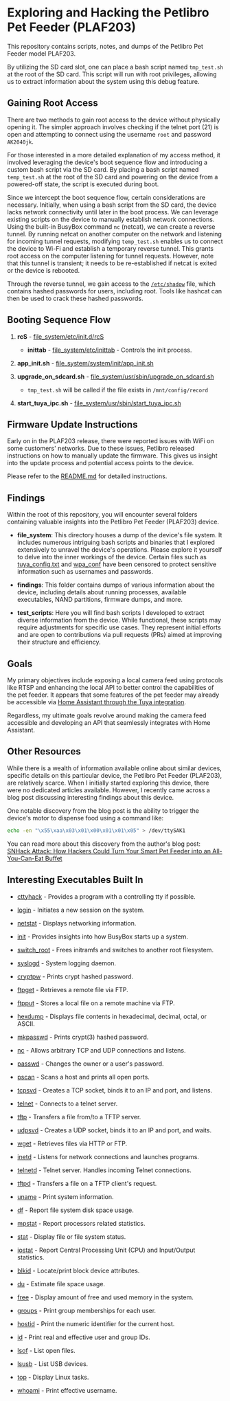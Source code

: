 # Exploring and Hacking the Petlibro Pet Feeder (PLAF203)

This repository contains scripts, notes, and dumps of the Petlibro Pet Feeder model PLAF203.

By utilizing the SD card slot, one can place a bash script named `tmp_test.sh` at the root of the SD card. This script will run with root privileges, allowing us to extract information about the system using this debug feature.

## Gaining Root Access

There are two methods to gain root access to the device without physically opening it. The simpler approach involves checking if the telnet port (21) is open and attempting to connect using the username `root` and password `AK2040jk`.

For those interested in a more detailed explanation of my access method, it involved leveraging the device's boot sequence flow and introducing a custom bash script via the SD card. By placing a bash script named `temp_test.sh` at the root of the SD card and powering on the device from a powered-off state, the script is executed during boot.

Since we intercept the boot sequence flow, certain considerations are necessary. Initially, when using a bash script from the SD card, the device lacks network connectivity until later in the boot process. We can leverage existing scripts on the device to manually establish network connections. Using the built-in BusyBox command `nc` (netcat), we can create a reverse tunnel. By running netcat on another computer on the network and listening for incoming tunnel requests, modifying `temp_test.sh` enables us to connect the device to Wi-Fi and establish a temporary reverse tunnel. This grants root access on the computer listening for tunnel requests. However, note that this tunnel is transient; it needs to be re-established if netcat is exited or the device is rebooted.

Through the reverse tunnel, we gain access to the [`/etc/shadow`](/file_system/etc/shadow) file, which contains hashed passwords for users, including root. Tools like hashcat can then be used to crack these hashed passwords.

## Booting Sequence Flow

1. **rcS** - [file_system/etc/init.d/rcS](file_system/etc/init.d/rcS)
   - **inittab** - [file_system/etc/inittab](file_system/etc/inittab) - Controls the init process.

2. **app_init.sh** - [file_system/system/init/app_init.sh](file_system/system/init/app_init.sh)

3. **upgrade_on_sdcard.sh** - [file_system/usr/sbin/upgrade_on_sdcard.sh](file_system/usr/sbin/upgrade_on_sdcard.sh)
   - `tmp_test.sh` will be called if the file exists in `/mnt/config/record`

4. **start_tuya_ipc.sh** - [file_system/usr/sbin/start_tuya_ipc.sh](file_system/usr/sbin/start_tuya_ipc.sh)

## Firmware Update Instructions

Early on in the PLAF203 release, there were reported issues with WiFi on some customers' networks. Due to these issues, Petlibro released instructions on how to manually update the firmware. This gives us insight into the update process and potential access points to the device.

Please refer to the [README.md](/findings/firmware_update/README.md) for detailed instructions.


## Findings

Within the root of this repository, you will encounter several folders containing valuable insights into the Petlibro Pet Feeder (PLAF203) device.

- **file_system**: This directory houses a dump of the device's file system. It includes numerous intriguing bash scripts and binaries that I explored extensively to unravel the device's operations. Please explore it yourself to delve into the inner workings of the device. Certain files such as [tuya_config.txt](/file_system/mnt/config/tuya_config.txt) and [wpa_conf](/file_system/mnt/config/wpa_conf) have been censored to protect sensitive information such as usernames and passwords.

- **findings**: This folder contains dumps of various information about the device, including details about running processes, available executables, NAND partitions, firmware dumps, and more.

- **test_scripts**: Here you will find bash scripts I developed to extract diverse information from the device. While functional, these scripts may require adjustments for specific use cases. They represent initial efforts and are open to contributions via pull requests (PRs) aimed at improving their structure and efficiency.

## Goals

My primary objectives include exposing a local camera feed using protocols like RTSP and enhancing the local API to better control the capabilities of the pet feeder. It appears that some features of the pet feeder may already be accessible via [Home Assistant through the Tuya integration](https://github.com/home-assistant/core/pull/61359).

Regardless, my ultimate goals revolve around making the camera feed accessible and developing an API that seamlessly integrates with Home Assistant.

## Other Resources

While there is a wealth of information available online about similar devices, specific details on this particular device, the Petlibro Pet Feeder (PLAF203), are relatively scarce. When I initially started exploring this device, there were no dedicated articles available. However, I recently came across a blog post discussing interesting findings about this device.

One notable discovery from the blog post is the ability to trigger the device's motor to dispense food using a command like:

```bash
echo -en "\x55\xaa\x03\x01\x00\x01\x01\x05" > /dev/ttySAK1
```


You can read more about this discovery from the author's blog post: [SNHack Attack: How Hackers Could Turn Your Smart Pet Feeder into an All-You-Can-Eat Buffet](https://www.whid.ninja/blog/snhack-attack-how-hackers-could-turn-your-smart-pet-feeder-into-an-all-you-can-eat-buffet)


## Interesting Executables Built In

- [cttyhack](https://boxmatrix.info/wiki/Property:cttyhack) - Provides a program with a controlling tty if possible.

- [login](https://boxmatrix.info/wiki/Property:login_(bbcmd)) - Initiates a new session on the system.

- [netstat](https://boxmatrix.info/wiki/Property:netstat) - Displays networking information.

- [init](https://boxmatrix.info/wiki/Property:init_(bbcmd)) - Provides insights into how BusyBox starts up a system.

- [switch_root](https://boxmatrix.info/wiki/Property:switch_root) - Frees initramfs and switches to another root filesystem.

- [syslogd](https://boxmatrix.info/wiki/Property:syslogd) - System logging daemon.

- [cryptpw](https://boxmatrix.info/wiki/Property:cryptpw) - Prints crypt hashed password.

- [ftpget](https://boxmatrix.info/wiki/Property:ftpget) - Retrieves a remote file via FTP.

- [ftpput](https://boxmatrix.info/wiki/Property:ftpput) - Stores a local file on a remote machine via FTP.

- [hexdump](https://boxmatrix.info/wiki/Property:hexdump) - Displays file contents in hexadecimal, decimal, octal, or ASCII.

- [mkpasswd](https://boxmatrix.info/wiki/Property:mkpasswd) - Prints crypt(3) hashed password.

- [nc](https://boxmatrix.info/wiki/Property:nc) - Allows arbitrary TCP and UDP connections and listens.

- [passwd](https://boxmatrix.info/wiki/Property:passwd_(bbcmd)) - Changes the owner or a user's password.

- [pscan](https://boxmatrix.info/wiki/Property:pscan) - Scans a host and prints all open ports.

- [tcpsvd](https://boxmatrix.info/wiki/Property:tcpsvd) - Creates a TCP socket, binds it to an IP and port, and listens.

- [telnet](https://boxmatrix.info/wiki/Property:telnet) - Connects to a telnet server.

- [tftp](https://boxmatrix.info/wiki/Property:tftp) - Transfers a file from/to a TFTP server.

- [udpsvd](https://boxmatrix.info/wiki/Property:udpsvd) - Creates a UDP socket, binds it to an IP and port, and waits.

- [wget](https://boxmatrix.info/wiki/Property:wget) - Retrieves files via HTTP or FTP.

- [inetd](https://boxmatrix.info/wiki/Property:inetd_(bbcmd)) - Listens for network connections and launches programs.

- [telnetd](https://boxmatrix.info/wiki/Property:telnetd_(bbcmd)) - Telnet server. Handles incoming Telnet connections.

- [tftpd](https://boxmatrix.info/wiki/Property:tftpd) - Transfers a file on a TFTP client's request.

- [uname](https://boxmatrix.info/wiki/Property:uname) - Print system information.

- [df](https://boxmatrix.info/wiki/Property:df) - Report file system disk space usage.

- [mpstat](https://boxmatrix.info/wiki/Property:mpstat) - Report processors related statistics.

- [stat](https://boxmatrix.info/wiki/Property:stat) - Display file or file system status.

- [iostat](https://boxmatrix.info/wiki/Property:iostat) - Report Central Processing Unit (CPU) and Input/Output statistics.

- [blkid](https://boxmatrix.info/wiki/Property:blkid) - Locate/print block device attributes.

- [du](https://boxmatrix.info/wiki/Property:du) - Estimate file space usage.

- [free](https://boxmatrix.info/wiki/Property:free) - Display amount of free and used memory in the system.

- [groups](https://boxmatrix.info/wiki/Property:groups) - Print group memberships for each user.

- [hostid](https://boxmatrix.info/wiki/Property:hostid) - Print the numeric identifier for the current host.

- [id](https://boxmatrix.info/wiki/Property:id) - Print real and effective user and group IDs.

- [lsof](https://boxmatrix.info/wiki/Property:lsof) - List open files.

- [lsusb](https://boxmatrix.info/wiki/Property:lsusb) - List USB devices.

- [top](https://boxmatrix.info/wiki/Property:top) - Display Linux tasks.

- [whoami](https://boxmatrix.info/wiki/Property:whoami) - Print effective username.

